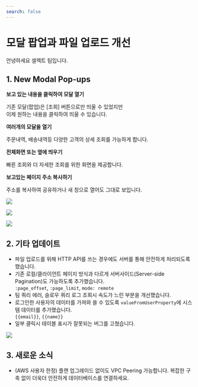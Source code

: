 ```yaml
---
search: false
---
```


# 모달 팝업과 파일 업로드 개선

안녕하세요 셀렉트 팀입니다.

## 1. New Modal Pop-ups

**보고 있는 내용을 클릭하여 모달 열기**

기존 모달(팝업)은 [조회] 버튼으로만 띄울 수 있었지만  
이제 원하는 내용을 클릭하여 띄울 수 있습니다.

**여러개의 모달을 열기**

주문내역, 배송내역등 다양한 고객의 상세 조회를 가능하게 합니다.

**전체화면 또는 옆에 띄우기**

빠른 조회와 더 자세한 조회를 위한 화면을 제공합니다.

**보고있는 페이지 주소 복사하기**

주소를 복사하여 공유하거나 새 창으로 열어도 그대로 보입니다.

![](https://imagedelivery.net/MHVC-FGTDyxApYeHyF29Tw/414c5fa0-0220-4783-824f-87f580dfa300/docs)

![](https://imagedelivery.net/MHVC-FGTDyxApYeHyF29Tw/a1b56a64-a30a-4b7d-9419-9a8206c8b000/docs)

![](https://imagedelivery.net/MHVC-FGTDyxApYeHyF29Tw/89c8bac2-47ed-46e1-ba7c-3394672e0100/docs)

## 2. 기타 업데이트

- 파일 업로드를 위해 HTTP API를 쓰는 경우에도 서버를 통해 안전하게 처리되도록 했습니다.
- 기존 로컬/클라이언트 페이지 방식과 다르게 서버사이드(Server-side Pagination)도 가능하도록 추가했습니다.  
  `:page_offset`, `:page_limit`, `mode: remote`
- 팀 쿼리 에러, 슬로우 쿼리 로그 조회시 속도가 느린 부분을 개선했습니다.
- 로그인한 사용자의 데이터를 가져와 쓸 수 있도록 `valueFromUserProperty`에 시스템 데이터를 추가했습니다.  
  `{{email}}`, `{{name}}`
- 일부 클릭시 테이블 표시가 잘못되는 버그를 고쳤습니다.

![](https://imagedelivery.net/MHVC-FGTDyxApYeHyF29Tw/a564fc94-2fa8-47f2-441e-70e505d53a00/docs)

## 3. 새로운 소식

- (AWS 사용자 한정) 플랜 업그레이드 없이도 VPC Peering 가능합니다. 복잡한 구축 없이 더욱더 안전하게 데이터베이스를 연결하세요.